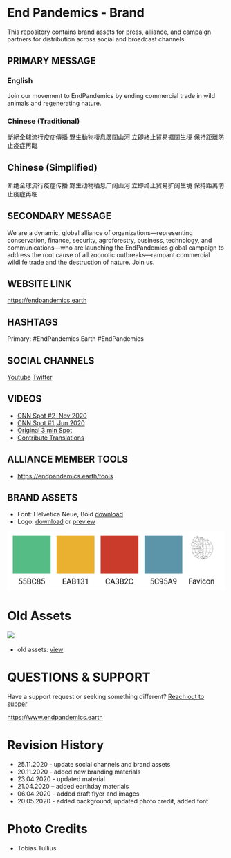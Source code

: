 # End Pandemics - Brand

This repository contains brand assets for press, alliance, and campaign partners for distribution across social and broadcast channels.

## PRIMARY MESSAGE

### English
Join our movement to EndPandemics by ending commercial trade in wild animals and regenerating nature.

### Chinese (Traditional)

斷絕全球流行疫症傳播
野生動物棲息廣闊山河
立即終止貿易擴闊生境
保持距離防止疫症再臨

## Chinese (Simplified)

断绝全球流行疫症传播
野生动物栖息广阔山河
立即终止贸易扩阔生境
保持距离防止疫症再临

## SECONDARY MESSAGE

We are a dynamic, global alliance of organizations—representing conservation, finance, security, agroforestry, business, technology, and communications—who are launching the EndPandemics global campaign to address the root cause of all zoonotic outbreaks—rampant commercial wildlife trade and the destruction of nature. Join us.

## WEBSITE LINK

https://endpandemics.earth

## HASHTAGS

Primary: #EndPandemics.Earth #EndPandemics

## SOCIAL CHANNELS

[Youtube](https://www.youtube.com/channel/UCOX-n2Br_5LxOSi5mhYYeUA)
[Twitter](https://twitter.com/endpandemics)

## VIDEOS

- [CNN Spot #2, Nov 2020](https://youtu.be/cpRT32lcHRM)
- [CNN Spot #1, Jun 2020](https://youtu.be/-rVD9dkT-yc)
- [Original 3 min Spot](https://youtu.be/akPJaVaovzo)
- [Contribute Translations](http://tiny.cc/ep-translatevideo)

## ALLIANCE MEMBER TOOLS

- https://endpandemics.earth/tools

## BRAND ASSETS
- Font: Helvetica Neue, Bold [download](media/Muli.zip) 
- Logo: [download](ep-assets-20-nov-2020.zip) or [preview](brand)

![](brand/swatches.png)

# Old Assets
![](media-old/tobias-tullius.jpg)
- old assets: [view](media-old)

# QUESTIONS & SUPPORT

Have a support request or seeking something different?
[Reach out to supper](mailto:support@endpandemics.earth)

https://www.endpandemics.earth

# Revision History

- 25.11.2020 - update social channels and brand assets
- 20.11.2020 - added new branding materials
- 23.04.2020 - updated material
- 21.04.2020 – added earthday materials
- 06.04.2020 - added draft flyer and images
- 20.05.2020 - added background, updated photo credit, added font

# Photo Credits

- Tobias Tullius
